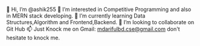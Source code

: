 👋 Hi, I’m @ashik255
👀 I’m interested in Competitive Programming and also in MERN stack developing.
🌱 I’m currently learning Data Structures,Algorithm and Frontend,Backend.
💞️ I’m looking to collaborate on Git Hub
📫 Just Knock me on Gmail: mdarifulbd.cse@gmail.com don't hesitate to knock me.
